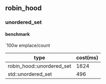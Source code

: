 ## robin_hood

### unordered_set

#### benchmark
`100w emplace/count

| type |  cost(ms) |
| ---- | ---- |
| robin_hood::unordered_set | 1624 |
| std::unordered_set | 496 |

